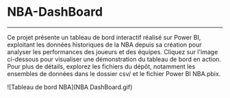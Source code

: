 # NBA-DashBoard

---

Ce projet présente un tableau de bord interactif réalisé sur Power BI, exploitant les données historiques de la NBA depuis sa création pour analyser les performances des joueurs et des équipes. Cliquez sur l'image ci-dessous pour visualiser une démonstration du tableau de bord en action. Pour plus de détails, explorez les fichiers du dépôt, notamment les ensembles de données dans le dossier csv/ et le fichier Power BI NBA.pbix.

![Tableau de bord NBA](NBA DashBoard.gif)
